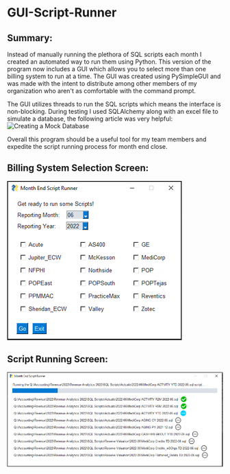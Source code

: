 # GUI-Script-Runner

## Summary:

Instead of manually running the plethora of SQL scripts each month I created an automated way to run them using Python. This version of the program now includes a GUI which allows you to select more than one billing system to run at a time. The GUI was created using PySimpleGUI and was made with the intent to distribute among other members of my organization who aren't as comfortable with the command prompt.

The GUI utilizes threads to run the SQL scripts which means the interface is non-blocking. During testing I used SQLAlchemy along with an excel file to simulate a database, the following article was very helpful:
![Creating a Mock Database](https://blog.devgenius.io/creating-a-mock-database-for-unittesting-in-python-is-easier-than-you-think-c458e747224b)

Overall this program should be a useful tool for my team members and expedite the script running process for month end close.

## Billing System Selection Screen:

![First Screen](https://github.com/itsderek/GUI-Script-Runner/blob/main/first_screen.PNG?raw=TRUE)

## Script Running Screen:

![Second Screen](https://github.com/itsderek/GUI-Script-Runner/blob/main/second_screen.PNG?raw=TRUE)
